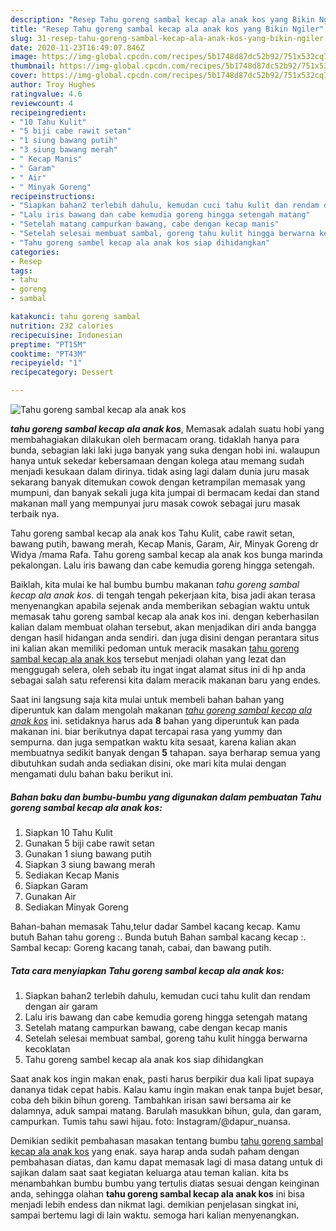 ```yaml
---
description: "Resep Tahu goreng sambal kecap ala anak kos yang Bikin Ngiler"
title: "Resep Tahu goreng sambal kecap ala anak kos yang Bikin Ngiler"
slug: 31-resep-tahu-goreng-sambal-kecap-ala-anak-kos-yang-bikin-ngiler
date: 2020-11-23T16:49:07.846Z
image: https://img-global.cpcdn.com/recipes/5b1748d87dc52b92/751x532cq70/tahu-goreng-sambal-kecap-ala-anak-kos-foto-resep-utama.jpg
thumbnail: https://img-global.cpcdn.com/recipes/5b1748d87dc52b92/751x532cq70/tahu-goreng-sambal-kecap-ala-anak-kos-foto-resep-utama.jpg
cover: https://img-global.cpcdn.com/recipes/5b1748d87dc52b92/751x532cq70/tahu-goreng-sambal-kecap-ala-anak-kos-foto-resep-utama.jpg
author: Troy Hughes
ratingvalue: 4.6
reviewcount: 4
recipeingredient:
- "10 Tahu Kulit"
- "5 biji cabe rawit setan"
- "1 siung bawang putih"
- "3 siung bawang merah"
- " Kecap Manis"
- " Garam"
- " Air"
- " Minyak Goreng"
recipeinstructions:
- "Siapkan bahan2 terlebih dahulu, kemudan cuci tahu kulit dan rendam dengan air garam"
- "Lalu iris bawang dan cabe kemudia goreng hingga setengah matang"
- "Setelah matang campurkan bawang, cabe dengan kecap manis"
- "Setelah selesai membuat sambal, goreng tahu kulit hingga berwarna kecoklatan"
- "Tahu goreng sambel kecap ala anak kos siap dihidangkan"
categories:
- Resep
tags:
- tahu
- goreng
- sambal

katakunci: tahu goreng sambal 
nutrition: 232 calories
recipecuisine: Indonesian
preptime: "PT15M"
cooktime: "PT43M"
recipeyield: "1"
recipecategory: Dessert

---
```



![Tahu goreng sambal kecap ala anak kos](https://img-global.cpcdn.com/recipes/5b1748d87dc52b92/751x532cq70/tahu-goreng-sambal-kecap-ala-anak-kos-foto-resep-utama.jpg)

<b><i>tahu goreng sambal kecap ala anak kos</i></b>, Memasak adalah suatu hobi yang membahagiakan dilakukan oleh bermacam orang. tidaklah hanya para bunda, sebagian laki laki juga banyak yang suka dengan hobi ini. walaupun hanya untuk sekedar kebersamaan dengan kolega atau memang sudah menjadi kesukaan dalam dirinya. tidak asing lagi dalam dunia juru masak sekarang banyak ditemukan cowok dengan ketrampilan memasak yang mumpuni, dan banyak sekali juga kita jumpai di bermacam kedai dan stand makanan mall yang mempunyai juru masak cowok sebagai juru masak terbaik nya.

Tahu goreng sambal kecap ala anak kos Tahu Kulit, cabe rawit setan, bawang putih, bawang merah, Kecap Manis, Garam, Air, Minyak Goreng dr Widya /mama Rafa. Tahu goreng sambal kecap ala anak kos bunga marinda pekalongan. Lalu iris bawang dan cabe kemudia goreng hingga setengah.

Baiklah, kita mulai ke hal bumbu bumbu makanan <i>tahu goreng sambal kecap ala anak kos</i>. di tengah tengah pekerjaan kita, bisa jadi akan terasa menyenangkan apabila sejenak anda memberikan sebagian waktu untuk memasak tahu goreng sambal kecap ala anak kos ini. dengan keberhasilan kalian dalam membuat olahan tersebut, akan menjadikan diri anda bangga dengan hasil hidangan anda sendiri. dan juga disini dengan perantara situs ini kalian akan memiliki pedoman untuk meracik masakan <u>tahu goreng sambal kecap ala anak kos</u> tersebut menjadi olahan yang lezat dan menggugah selera, oleh sebab itu ingat ingat alamat situs ini di hp anda sebagai salah satu referensi kita dalam meracik makanan baru yang endes.


Saat ini langsung saja kita mulai untuk membeli bahan bahan yang diperuntuk kan dalam mengolah makanan <u><i>tahu goreng sambal kecap ala anak kos</i></u> ini. setidaknya harus ada <b>8</b> bahan yang diperuntuk kan pada makanan ini. biar berikutnya dapat tercapai rasa yang yummy dan sempurna. dan juga sempatkan waktu kita sesaat, karena kalian akan membuatnya sedikit banyak dengan <b>5</b> tahapan. saya berharap semua yang dibutuhkan sudah anda sediakan disini, oke mari kita mulai dengan mengamati dulu bahan baku berikut ini.

<!--inarticleads1-->

##### Bahan baku dan bumbu-bumbu yang digunakan dalam pembuatan Tahu goreng sambal kecap ala anak kos:

1. Siapkan 10 Tahu Kulit
1. Gunakan 5 biji cabe rawit setan
1. Gunakan 1 siung bawang putih
1. Siapkan 3 siung bawang merah
1. Sediakan  Kecap Manis
1. Siapkan  Garam
1. Gunakan  Air
1. Sediakan  Minyak Goreng


Bahan-bahan memasak Tahu,telur dadar Sambel kacang kecap. Kamu butuh Bahan tahu goreng :. Bunda butuh Bahan sambal kacang kecap :. Sambal kecap: Goreng kacang tanah, cabai, dan bawang putih. 

<!--inarticleads2-->

##### Tata cara menyiapkan Tahu goreng sambal kecap ala anak kos:

1. Siapkan bahan2 terlebih dahulu, kemudan cuci tahu kulit dan rendam dengan air garam
1. Lalu iris bawang dan cabe kemudia goreng hingga setengah matang
1. Setelah matang campurkan bawang, cabe dengan kecap manis
1. Setelah selesai membuat sambal, goreng tahu kulit hingga berwarna kecoklatan
1. Tahu goreng sambel kecap ala anak kos siap dihidangkan


Saat anak kos ingin makan enak, pasti harus berpikir dua kali lipat supaya dananya tidak cepat habis. Kalau kamu ingin makan enak tanpa bujet besar, coba deh bikin bihun goreng. Tambahkan irisan sawi bersama air ke dalamnya, aduk sampai matang. Barulah masukkan bihun, gula, dan garam, campurkan. Tumis tahu sawi hijau. foto: Instagram/@dapur_nuansa. 

Demikian sedikit pembahasan masakan tentang bumbu <u>tahu goreng sambal kecap ala anak kos</u> yang enak. saya harap anda sudah paham dengan pembahasan diatas, dan kamu dapat memasak lagi di masa datang untuk di sajikan dalam saat saat kegiatan keluarga atau teman kalian. kita bs menambahkan bumbu bumbu yang tertulis diatas sesuai dengan keinginan anda, sehingga olahan <b>tahu goreng sambal kecap ala anak kos</b> ini bisa menjadi lebih endess dan nikmat lagi. demikian penjelasan singkat ini, sampai bertemu lagi di lain waktu. semoga hari kalian menyenangkan.
